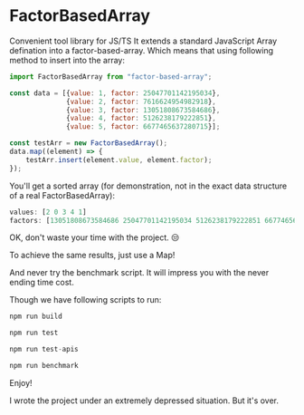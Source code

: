 # FactorBasedArray
Convenient tool library for JS/TS
It extends a standard JavaScript Array defination into a factor-based-array. Which means that using following method to insert into the array:
```javascript
import FactorBasedArray from "factor-based-array";

const data = [{value: 1, factor: 25047701142195034},
              {value: 2, factor: 7616624954982918},
              {value: 3, factor: 13051808673584686},
              {value: 4, factor: 5126238179222851},
              {value: 5, factor: 6677465637280715}];

const testArr = new FactorBasedArray();
data.map((element) => {
    testArr.insert(element.value, element.factor);
});

```
You'll get a sorted array (for demonstration, not in the exact data structure of a real FactorBasedArray):
```javascript
values: [2 0 3 4 1]
factors: [13051808673584686 25047701142195034 5126238179222851 6677465637280715 7616624954982918]
```

OK, don't waste your time with the project. 😒

To achieve the same results, just use a Map!

And never try the benchmark script. It will impress you with the never ending time cost.

Though we have following scripts to run:
```javascript
npm run build
```
```javascript
npm run test
```
```javascript
npm run test-apis
```
```javascript
npm run benchmark
```

Enjoy!

I wrote the project under an extremely depressed situation. But it's over.
